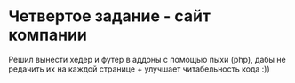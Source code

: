 # Четвертое задание - сайт компании

Решил вынести хедер и футер в аддоны с помощью пыхи (php), дабы не редачить их на каждой странице + улучшает читабельность кода :))
